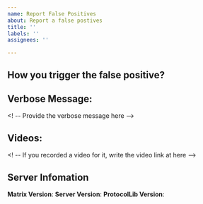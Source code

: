 ```yaml
---
name: Report False Positives
about: Report a false postives
title: ''
labels: ''
assignees: ''

---
```


## How you trigger the false positive?
<!-- Describe how to trigger the false positive here -->

## Verbose Message:
<! -- Provide the verbose message here -->

## Videos:
<! -- If you recorded a video for it, write the video link at here --> 

## Server Infomation
**Matrix Version**:
**Server Version**:
**ProtocolLib Version**:
